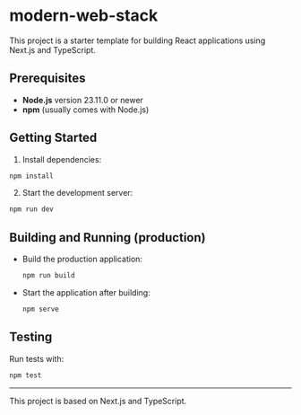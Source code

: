 # modern-web-stack

This project is a starter template for building React applications using Next.js and TypeScript.

## Prerequisites

- **Node.js** version 23.11.0 or newer
- **npm** (usually comes with Node.js)

## Getting Started

1. Install dependencies:

```bash
npm install
```

2. Start the development server:

```bash
npm run dev
```

## Building and Running (production)

- Build the production application:
  ```bash
  npm run build
  ```
- Start the application after building:
  ```bash
  npm serve
  ```

## Testing

Run tests with:

```bash
npm test
```

---

This project is based on Next.js and TypeScript.
